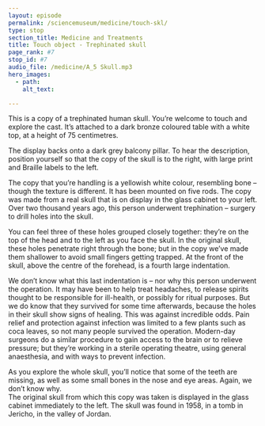 ```yaml
---
layout: episode
permalink: /sciencemuseum/medicine/touch-skl/
type: stop
section_title: Medicine and Treatments
title: Touch object - Trephinated skull
page_rank: #7
stop_id: #7
audio_file: /medicine/A_5 Skull.mp3
hero_images:
  - path:
    alt_text:

---
```



This is a copy of a trephinated human skull. You’re welcome to touch and explore the cast. It’s attached to a dark bronze coloured table with a white top, at a height of 75 centimetres.  

The display backs onto a dark grey balcony pillar. To hear the description, position yourself so that the copy of the skull is to the right, with large print and Braille labels to the left.  

The copy that you’re handling is a yellowish white colour, resembling bone – though the texture is different. It has been mounted on five rods. The copy was made from a real skull that is on display in the glass cabinet to your left. Over two thousand years ago, this person underwent trephination – surgery to drill holes into the skull.  

You can feel three of these holes grouped closely together: they’re on the top of the head and to the left as you face the skull. In the original skull, these holes penetrate right through the bone; but in the copy we’ve made them shallower to avoid small fingers getting trapped. At the front of the skull, above the centre of the forehead, is a fourth large indentation.  

We don’t know what this last indentation is – nor why this person underwent the operation. It may have been to help treat headaches, to release spirits thought to be responsible for ill-health, or possibly for ritual purposes. But we do know that they survived for some time afterwards, because the holes in their skull show signs of healing. This was against incredible odds. Pain relief and protection against infection was limited to a few plants such as coca leaves, so not many people survived the operation.  Modern-day surgeons do a similar procedure to gain access to the brain or to relieve pressure; but they’re working in a sterile operating theatre, using general anaesthesia, and with ways to prevent infection.

As you explore the whole skull, you’ll notice that some of the teeth are missing, as well as some small bones in the nose and eye areas. Again, we don’t know why.  
The original skull from which this copy was taken is displayed in the glass cabinet immediately to the left. The skull was found in 1958, in a tomb in Jericho, in the valley of Jordan.
